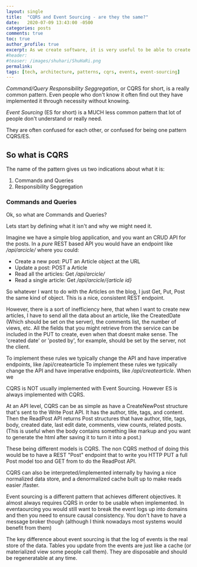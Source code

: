 ```yaml
---
layout: single
title:  "CQRS and Event Sourcing - are they the same?"
date:   2020-07-09 13:43:00 -0500
categories: posts
comments: true
toc: true
author_profile: true
excerpt: As we create software, it is very useful to be able to create diagrams about the software that we want to create, or have created. However this can be time consuming to do, and very time consuming to maintain as the plans/designs change. The solution is to generate diagrams from simpler text descriptions. Lets look at how.
#header:
#teaser: /images/shuhari/ShuHaRi.png
permalink: 
tags: [tech, architecture, patterns, cqrs, events, event-sourcing]
---
```


*Command/Query Responsibility Seggregation*, or CQRS for short, is a really common pattern. Even  people who don't know it often find out they have implemented it through necessity without knowing. 

*Event Sourcing* (ES for short) is a MUCH less common pattern that lot of people don't understand or really need.

They are often confused for each other, or confused for being one pattern CQRS/ES.

## So what is CQRS

The name of the pattern gives us two indications about what it is: 
1. Commands and Queries
2. Responsibility Seggregation

### Commands and Queries

Ok, so what are Commands and Queries?

Lets start by defining what it isn't and why we might need it. 


Imagine we have a simple blog application, and you want an CRUD API for the posts. In a *pure* REST based API you would have an endpoint like */api/arcicle/* where you could:
- Create a new post: PUT an Article object at the URL
- Update a post: POST a Article
- Read all the articles: Get */api/arcicle/*
- Read a single article: Get */api/arcicle/{article id}*

So whatever I want to do with the Articles on the blog, I just Get, Put, Post the same kind of object. This is a nice, consistent REST endpoint.

However, there is a sort of inefficiency here, that when I want to create new articles, I have to send all the data about an article, like the CreatedDate (Which should be set on the server), the comments list, the number of views, etc.
All the fields that you might retrieve from the service can be included in the PUT to create, even when that doesnt make sense.
The 'created date' or 'posted by', for example, should be set by the server, not the client. 

To implement these rules we typically change the API and have imperative endpoints, like /api/createarticle
To implement these rules we typically change the API and have imperative endpoints, like */api/createarticle*.
When we 

CQRS is NOT usually implemented with Event Sourcing. However ES is always implemented with CQRS.

At an API level, CQRS can be as simple as have a CreateNewPost structure that's sent to the Write Post API. It has the author, title, tags, and content. Then the ReadPost API returns Post structures that have author, title, tags, body, created date, last edit date, comments, view counts, related posts. (This is useful when the body contains something like markup and you want to generate the html after saving it to turn it into a post.)

These being different models is CQRS. The non CQRS method of doing this would be to have a REST "Post" endpoint that to write you HTTP PUT a full Post model too and GET from to do the ReadPost API.

CQRS can also be interpreted/implemented internally by having a nice normalized data store, and a denormalized cache built up to make reads easier /faster.

Event sourcing is a different pattern that achieves different objectives. It almost always requires CQRS in order to be usable when implemented. In eventaourcing you would still want to break the event logs up into domains and then you need to ensure causal consistency. You don't have to have a message broker though (although I think nowadays most systems would benefit from them)

The key difference about event sourcing is that the log of events is the real store of the data. Tables you update from the events are just like a cache (or materialized view some people call them). They are disposable and should be regeneratable at any time.